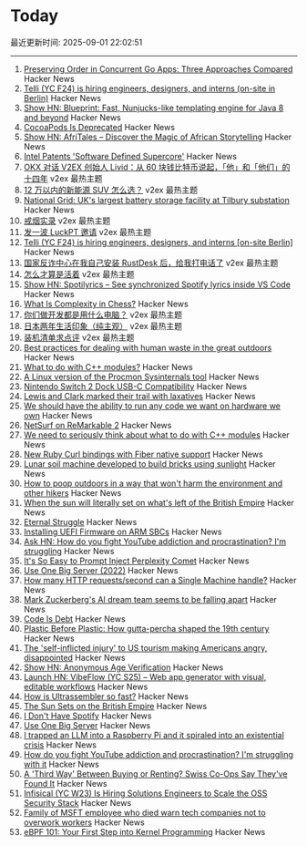 # Today

最近更新时间: 2025-09-01 22:02:51

--- 
1. [Preserving Order in Concurrent Go Apps: Three Approaches Compared](https://destel.dev/blog/preserving-order-in-concurrent-go) Hacker News
2. [Telli (YC F24) is hiring engineers, designers, and interns (on-site in Berlin)](https://hi.telli.com/join-us) Hacker News
3. [Show HN: Blueprint: Fast, Nunjucks-like templating engine for Java 8 and beyond](https://news.ycombinator.com/item?id=45091547) Hacker News
4. [CocoaPods Is Deprecated](https://blog.cocoapods.org/CocoaPods-Specs-Repo/) Hacker News
5. [Show HN: AfriTales – Discover the Magic of African Storytelling](https://afritales.org/) Hacker News
6. [Intel Patents 'Software Defined Supercore'](https://www.tomshardware.com/pc-components/cpus/intel-patents-software-defined-supercore-mimicking-ultra-wide-execution-using-multiple-cores) Hacker News
7. [OKX 对话 V2EX 创始人 Livid：从 60 块钱比特币说起，「他」和「他们」的十四年](https://www.v2ex.com/t/1156319) v2ex 最热主题
8. [12 万以内的新能源 SUV 怎么选？](https://www.v2ex.com/t/1156191) v2ex 最热主题
9. [National Grid: UK's largest battery storage facility at Tilbury substation](https://www.nationalgrid.com/national-grid-connects-uks-largest-battery-storage-facility-tilbury-substation) Hacker News
10. [戒烟实录](https://www.v2ex.com/t/1156220) v2ex 最热主题
11. [发一波 LuckPT 邀请](https://www.v2ex.com/t/1156189) v2ex 最热主题
12. [Telli (YC F24) is hiring engineers, designers, and interns [on-site Berlin]](https://hi.telli.com/join-us) Hacker News
13. [国家反诈中心在我自己安装 RustDesk 后，给我打电话了](https://www.v2ex.com/t/1156175) v2ex 最热主题
14. [怎么才算是活着](https://www.v2ex.com/t/1156159) v2ex 最热主题
15. [Show HN: Spotilyrics – See synchronized Spotify lyrics inside VS Code](https://github.com/therepanic/spotilyrics) Hacker News
16. [What Is Complexity in Chess?](https://lichess.org/@/Toadofsky/blog/what-is-complexity/pKo1swFh) Hacker News
17. [你们做开发都是用什么电脑？](https://www.v2ex.com/t/1156151) v2ex 最热主题
18. [日本两年生活印象（纯主观）](https://www.v2ex.com/t/1156144) v2ex 最热主题
19. [装机清单求点评](https://www.v2ex.com/t/1156133) v2ex 最热主题
20. [Best practices for dealing with human waste in the great outdoors](https://theconversation.com/how-to-poop-outdoors-in-a-way-that-wont-harm-the-environment-and-other-hikers-262426) Hacker News
21. [What to do with C++ modules?](https://nibblestew.blogspot.com/2025/08/we-need-to-seriously-think-about-what.html) Hacker News
22. [A Linux version of the Procmon Sysinternals tool](https://github.com/microsoft/ProcMon-for-Linux) Hacker News
23. [Nintendo Switch 2 Dock USB-C Compatibility](https://www.lttlabs.com/blog/2025/08/30/nintendo-switch-2-dock) Hacker News
24. [Lewis and Clark marked their trail with laxatives](https://offbeatoregon.com/2501d1006d_biliousPills-686.077.html) Hacker News
25. [We should have the ability to run any code we want on hardware we own](https://hugotunius.se/2025/08/31/what-every-argument-about-sideloading-gets-wrong.html) Hacker News
26. [NetSurf on ReMarkable 2](https://akselmo.dev/posts/netsurf-on-remarkable-2/) Hacker News
27. [We need to seriously think about what to do with C++ modules](https://nibblestew.blogspot.com/2025/08/we-need-to-seriously-think-about-what.html) Hacker News
28. [New Ruby Curl bindings with Fiber native support](https://github.com/taf2/curb/blob/master/ChangeLog.md) Hacker News
29. [Lunar soil machine developed to build bricks using sunlight](https://www.moondaily.com/reports/Lunar_soil_machine_developed_to_build_bricks_using_sunlight_999.html) Hacker News
30. [How to poop outdoors in a way that won't harm the environment and other hikers](https://theconversation.com/how-to-poop-outdoors-in-a-way-that-wont-harm-the-environment-and-other-hikers-262426) Hacker News
31. [When the sun will literally set on what's left of the British Empire](https://oikofuge.com/sun-sets-on-british-empire/) Hacker News
32. [Eternal Struggle](https://yoavg.github.io/eternal/) Hacker News
33. [Installing UEFI Firmware on ARM SBCs](https://interfacinglinux.com/2025/08/25/edk2-uefi-for-the-rock-5-itx/) Hacker News
34. [Ask HN: How do you fight YouTube addiction and procrastination? I'm struggling](https://news.ycombinator.com/item?id=45085014) Hacker News
35. [It's So Easy to Prompt Inject Perplexity Comet](https://news.ycombinator.com/item?id=45086071) Hacker News
36. [Use One Big Server (2022)](https://specbranch.com/posts/one-big-server/) Hacker News
37. [How many HTTP requests/second can a Single Machine handle?](https://binaryigor.com/how-many-http-requests-can-a-single-machine-handle.html) Hacker News
38. [Mark Zuckerberg's AI dream team seems to be falling apart](https://arstechnica.com/ai/2025/08/zuckerbergs-ai-hires-disrupt-meta-with-swift-exits-and-threats-to-leave/) Hacker News
39. [Code Is Debt](https://tornikeo.com/code-is-debt/) Hacker News
40. [Plastic Before Plastic: How gutta-percha shaped the 19th century](https://worldhistory.substack.com/p/plastic-before-plastic) Hacker News
41. [The 'self-inflicted injury' to US tourism making Americans angry, disappointed](https://www.cnn.com/2025/08/31/travel/international-tourist-decline-united-states) Hacker News
42. [Show HN: Anonymous Age Verification](https://gist.github.com/JWally/bf4681f79c0725eb378ec3c246cf0664) Hacker News
43. [Launch HN: VibeFlow (YC S25) – Web app generator with visual, editable workflows](https://news.ycombinator.com/item?id=45084759) Hacker News
44. [How is Ultrassembler so fast?](https://jghuff.com/articles/ultrassembler-so-fast/) Hacker News
45. [The Sun Sets on the British Empire](https://oikofuge.com/sun-sets-on-british-empire/) Hacker News
46. [I Don't Have Spotify](https://idonthavespotify.sjdonado.com/) Hacker News
47. [Use One Big Server](https://specbranch.com/posts/one-big-server/) Hacker News
48. [I trapped an LLM into a Raspberry Pi and it spiraled into an existential crisis](https://www.trappedinside.ai/) Hacker News
49. [How do you fight YouTube addiction and procrastination? I'm struggling with it](https://news.ycombinator.com/item?id=45085014) Hacker News
50. [A 'Third Way' Between Buying or Renting? Swiss Co-Ops Say They've Found It](https://www.nytimes.com/2025/08/26/realestate/switzerland-rental-coops-nonprofit-lausanne.html) Hacker News
51. [Infisical (YC W23) Is Hiring Solutions Engineers to Scale the OSS Security Stack](https://www.ycombinator.com/companies/infisical/jobs/yaEvock-solutions-engineer) Hacker News
52. [Family of MSFT employee who died warn tech companies not to overwork workers](https://padailypost.com/2025/08/29/family-of-microsoft-employee-who-died-warn-tech-companies-not-to-overwork-workers/) Hacker News
53. [eBPF 101: Your First Step into Kernel Programming](https://journal.hexmos.com/ebpf-introduction/) Hacker News
